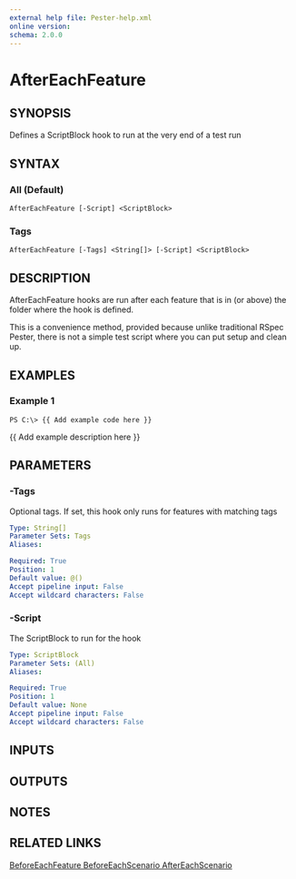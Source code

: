 ```yaml
---
external help file: Pester-help.xml
online version: 
schema: 2.0.0
---
```


# AfterEachFeature

## SYNOPSIS
Defines a ScriptBlock hook to run at the very end of a test run

## SYNTAX

### All (Default)
```
AfterEachFeature [-Script] <ScriptBlock>
```

### Tags
```
AfterEachFeature [-Tags] <String[]> [-Script] <ScriptBlock>
```

## DESCRIPTION
AfterEachFeature hooks are run after each feature that is in (or above) the folder where the hook is defined.

This is a convenience method, provided because unlike traditional RSpec Pester,
there is not a simple test script where you can put setup and clean up.

## EXAMPLES

### Example 1
```
PS C:\> {{ Add example code here }}
```

{{ Add example description here }}

## PARAMETERS

### -Tags
Optional tags.
If set, this hook only runs for features with matching tags

```yaml
Type: String[]
Parameter Sets: Tags
Aliases: 

Required: True
Position: 1
Default value: @()
Accept pipeline input: False
Accept wildcard characters: False
```

### -Script
The ScriptBlock to run for the hook

```yaml
Type: ScriptBlock
Parameter Sets: (All)
Aliases: 

Required: True
Position: 1
Default value: None
Accept pipeline input: False
Accept wildcard characters: False
```

## INPUTS

## OUTPUTS

## NOTES

## RELATED LINKS

[BeforeEachFeature
BeforeEachScenario
AfterEachScenario]()


